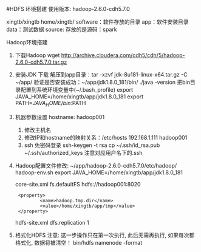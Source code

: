 #HDFS 环境搭建
使用版本: hadoop-2.6.0-cdh5.7.0

xingtb/xingtb
home/xingtb/
			software：软件存放的目录
			app：软件安装目录
			data：测试数据
			source: 存放的是源码：spark


Hadoop环境搭建
1) 下载Hadoop
	wget http://archive.cloudera.com/cdh5/cdh/5/hadoop-2.6.0-cdh5.7.0.tar.gz
	
2) 安装JDK
	下载
	解压到app目录：tar -xzvf jdk-8u181-linux-x64.tar.gz -C ~/app/
	验证是否安装成功：~/app/jdk1.8.0_181/bin/  ./java -version
	把bin目录配置到系统环境变量中(~/.bash_profile)
	export JAVA_HOME=/home/xingtb/app/jdk1.8.0_181
	export PATH=$JAVA_HOME/bin:$PATH

3) 机器参数设置
	hostname: hadoop001
	1) 修改主机名
	2) 修改IP和hostname的映射关系：/etc/hosts
		192.168.1.111 hadoop001
	3) ssh 免密码登录
		ssh-keygen -t rsa
		cp ~/.ssh/id_rsa.pub ~/.ssh/authorized_keys
		注意对应用户名下的.ssh
		
4) Hadoop配置文件修改: ~/app/hadoop-2.6.0-cdh5.7.0/etc/hadoop/
	hadoop-env.sh
		export JAVA_HOME=/home/xingtb/app/jdk1.8.0_181
	
	core-site.xml
		<property>
				<name>fs.defaultFS</name>
				<value>hdfs://hadoop001:8020</value>
		</property>
		
		<property>
				<name>hadoop.tmp.dir</name>
				<value>/home/xingtb/app/tmp</value>
		</property>
	
	
	hdfs-site.xml
		<property>
			<name>dfs.replication</name>
			<value>1</value>
		</property>
		
5) 格式化HDFS
	注意: 这一步操作只在第一次执行, 此后无需再执行, 如果每次都格式化, 数据将被清空！
	bin/hdfs namenode -format